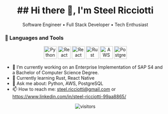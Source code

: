 
<h1 align="center">## Hi there 👋, I'm Steel Ricciotti</h1>



<p align="center">Software Engineer • Full Stack Developer • Tech Enthusiast</p>
<!--
**Steel-Ricciotti/Steel-Ricciotti** is a ✨ _special_ ✨ repository because its `README.md` (this file) appears on your GitHub profile.
-->

### 🧰 Languages and Tools

<p align="center">
  
  <img src="https://cdn.jsdelivr.net/gh/devicons/devicon/icons/python/python-original.svg" alt="Python" width="40" height="40"/>
  <img src="https://cdn.jsdelivr.net/gh/devicons/devicon/icons/react/react-original.svg" alt="React" width="40" height="40"/>
  <img src="https://cdn.jsdelivr.net/gh/devicons/devicon/icons/react/react-original.svg" alt="React Native" width="40" height="40"/>
  <img src="https://static.cdnlogo.com/logos/r/21/rust.svg" alt="Rust" width="40" height="40" title="Rust"/>  
  <img src="https://cdn.jsdelivr.net/gh/devicons/devicon/icons/amazonwebservices/amazonwebservices-original.svg" alt="AWS" width="40" height="40" title="Amazon Web Services"/>
  <img src="https://cdn.jsdelivr.net/gh/devicons/devicon/icons/postgresql/postgresql-original.svg" alt="PostgreSQL" width="40" height="40" title="PostgreSQL"/>
</p>

- 🔭 I’m currently working on an Enterprise Implementation of SAP S4 and a Bachelor of Computer Science Degree. 
- 🌱 Currently learning Rust, React Native
- 💬 Ask me about: Python, AWS, PostgreSQL
- 📫 How to reach me: steel.ricciotti@gmail.com or https://www.linkedin.com/in/steel-ricciotti-99aa8865/

<p align="center">
  <img src="https://visitor-badge.laobi.icu/badge?page_id=YOUR_USERNAME.YOUR_USERNAME" alt="visitors"/>
</p>
